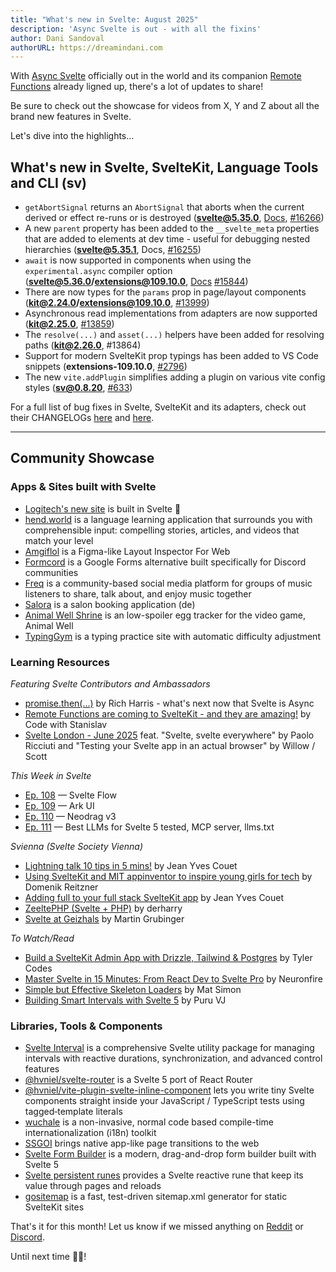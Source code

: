 ```yaml
---
title: "What's new in Svelte: August 2025"
description: 'Async Svelte is out - with all the fixins'
author: Dani Sandoval
authorURL: https://dreamindani.com
---
```


With [Async Svelte](https://github.com/sveltejs/svelte/discussions/15845) officially out in the world and its companion [Remote Functions](https://github.com/sveltejs/kit/discussions/13897) already ligned up, there's a lot of updates to share!

Be sure to check out the showcase for videos from X, Y and Z about all the brand new features in Svelte.

Let's dive into the highlights...

## What's new in Svelte, SvelteKit, Language Tools and CLI (sv)

- `getAbortSignal` returns an `AbortSignal` that aborts when the current derived or effect re-runs or is destroyed (**svelte@5.35.0**, [Docs](https://svelte.dev/docs/svelte/svelte#getAbortSignal), [#16266](https://github.com/sveltejs/svelte/pull/16266))
- A new `parent` property has been added to the `__svelte_meta` properties that are added to elements at dev time - useful for debugging nested hierarchies (**svelte@5.35.1**, Docs, [#16255](https://github.com/sveltejs/svelte/pull/16255))
- `await` is now supported in components when using the `experimental.async` compiler option (**svelte@5.36.0/extensions@109.10.0**, [Docs](https://svelte.dev/docs/svelte/await-expressions) [#15844](https://github.com/sveltejs/svelte/pull/15844))
- There are now types for the `params` prop in page/layout components (**kit@2.24.0/extensions@109.10.0**, [#13999](https://github.com/sveltejs/kit/pull/13999))
- Asynchronous read implementations from adapters are now supported (**kit@2.25.0**, [#13859](https://github.com/sveltejs/kit/pull/13859))
- The `resolve(...)` and `asset(...)` helpers have been added for resolving paths (**kit@2.26.0**, #13864)
- Support for modern SvelteKit prop typings has been added to VS Code snippets (**extensions-109.10.0**, [#2796](https://github.com/sveltejs/language-tools/pull/2796))
- The new `vite.addPlugin` simplifies adding a plugin on various vite config styles (**sv@0.8.20**, [#633](https://github.com/sveltejs/cli/pull/633))

For a full list of bug fixes in Svelte, SvelteKit and its adapters, check out their CHANGELOGs [here](https://github.com/sveltejs/svelte/blob/main/packages/svelte/CHANGELOG.md) and [here](https://github.com/sveltejs/kit/tree/main/packages).

---

## Community Showcase

### Apps & Sites built with Svelte

- [Logitech's new site](https://www.reddit.com/r/sveltejs/comments/1m991ts/the_logitech_site_is_built_with_svelte/) is built in Svelte 🎉
- [hend.world](https://hend.world/) is a language learning application that surrounds you with comprehensible input: compelling stories, articles, and videos that match your level
- [Amgiflol](https://github.com/sm17p/amgiflol) is a Figma-like Layout Inspector For Web
- [Formcord](https://formcord.app/) is a Google Forms alternative built specifically for Discord communities
- [Freq](https://www.freq.social/) is a community-based social media platform for groups of music listeners to share, talk about, and enjoy music together
- [Salora](https://salora.app/) is a salon booking application (de)
- [Animal Well Shrine](https://anxpara.com/animalwellshrine) is an low-spoiler egg tracker for the video game, Animal Well
- [TypingGym](https://www.typinggym.com/) is a typing practice site with automatic difficulty adjustment

### Learning Resources

_Featuring Svelte Contributors and Ambassadors_

- [promise.then(...)](https://www.youtube.com/watch?v=e-1pVKUWlOQ) by Rich Harris - what's next now that Svelte is Async
- [Remote Functions are coming to SvelteKit - and they are amazing!](https://www.youtube.com/watch?v=BID8r5LObvI) by Code with Stanislav
- [Svelte London - June 2025](https://www.youtube.com/watch?v=LKSmlp2S-jQ) feat. "Svelte, svelte everywhere" by Paolo Ricciuti and "Testing your Svelte app in an actual browser" by Willow / Scott

_This Week in Svelte_

- [Ep. 108](https://www.youtube.com/watch?v=Sp4Y1tMo5AQ) — Svelte Flow
- [Ep. 109](https://www.youtube.com/watch?v=LghoZmFzWYM) — Ark UI
- [Ep. 110](https://www.youtube.com/watch?v=Ia8N6S2OkpM) — Neodrag v3
- [Ep. 111](https://www.youtube.com/watch?v=fExlOwTtZqM) — Best LLMs for Svelte 5 tested, MCP server, llms.txt

_Svienna (Svelte Society Vienna)_

- [Lightning talk 10 tips in 5 mins!](https://www.youtube.com/watch?v=hptgxIdnDdg) by Jean Yves Couet
- [Using SvelteKit and MIT appinventor to inspire young girls for tech](https://www.youtube.com/watch?v=pDx1a078in8) by Domenik Reitzner
- [Adding full to your full stack SvelteKit app](https://www.youtube.com/watch?v=A3cqzv-zRe8) by Jean Yves Couet
- [ZeeltePHP (Svelte + PHP)](https://www.youtube.com/watch?v=0sm4oPwvPVU) by derharry
- [Svelte at Geizhals](https://www.youtube.com/watch?v=aJVdfPk9WmI) by Martin Grubinger 

_To Watch/Read_

- [Build a SvelteKit Admin App with Drizzle, Tailwind & Postgres](https://www.youtube.com/watch?v=H3Mk6ozq69U) by Tyler Codes
- [Master Svelte in 15 Minutes: From React Dev to Svelte Pro](https://www.youtube.com/watch?v=Vhfcgnt5nO8) by Neuronfire
- [Simple but Effective Skeleton Loaders](https://www.matsimon.dev/blog/simple-skeleton-loaders) by Mat Simon
- [Building Smart Intervals with Svelte 5](https://www.puruvj.dev/blog/svelte-5-interval-rune) by Puru VJ


### Libraries, Tools & Components

- [Svelte Interval](https://github.com/PuruVJ/svelte-interval) is a comprehensive Svelte utility package for managing intervals with reactive durations, synchronization, and advanced control features
- [@hvniel/svelte-router](https://github.com/HanielU/svelte-router) is a Svelte 5 port of React Router
- [@hvniel/vite-plugin-svelte-inline-component](https://github.com/hanielu/vite-plugin-svelte-inline-component) lets you write tiny Svelte components straight inside your JavaScript / TypeScript tests using tagged‑template literals
- [wuchale](https://github.com/wuchalejs/wuchale) is a non-invasive, normal code based compile-time internationalization (i18n) toolkit
- [SSGOI](https://github.com/meursyphus/ssgoi) brings native app-like page transitions to the web
- [Svelte Form Builder](https://github.com/moalamri/svelte-form-builder) is a modern, drag-and-drop form builder built with Svelte 5
- [Svelte persistent runes](https://github.com/MacFJA/svelte-persistent-runes?tab=readme-ov-file#svelte-persistent-runes) provides a Svelte reactive rune that keep its value through pages and reloads
- [gositemap](https://github.com/lelabdev/gositemap) is a fast, test-driven sitemap.xml generator for static SvelteKit sites

That's it for this month! Let us know if we missed anything on [Reddit](https://www.reddit.com/r/sveltejs/) or [Discord](https://discord.gg/svelte).

Until next time 👋🏼!
